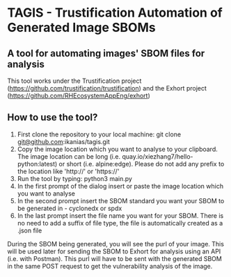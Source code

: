 # TAGIS - Trustification Automation of Generated Image SBOMs
A tool for automating images' SBOM files for analysis
--------------------------------------------------------------------------

This tool works under the Trustification project (https://github.com/trustification/trustification) and the Exhort project (https://github.com/RHEcosystemAppEng/exhort)


How to use the tool?
---------------------

1. First clone the repository to your local machine: git clone git@github.com:ikanias/tagis.git
2. Copy the image location which you want to analyse to your clipboard. The image location can be long (i.e. quay.io/xiezhang7/hello-python:latest)
   or short (i.e. alpine:edge). Please do not add any prefix to the location like 'http://' or 'https://'
3. Run the tool by typing: python3 main.py
4. In the first prompt of the dialog insert or paste the image location which you want to analyse
5. In the second prompt insert the SBOM standard you want your SBOM to be generated in - cyclonedx or spdx
6. In the last prompt insert the file name you want for your SBOM. There is no need to add a suffix of file type, the file is automatically created as a .json file

During the SBOM being generated, you will see the purl of your image. This will be used later for sending the SBOM to Exhort for analysis using an API (i.e. with Postman). 
This purl will have to be sent with the generated SBOM in the same POST request to get the vulnerability analysis of the image.
